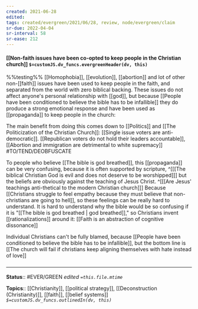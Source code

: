 ```yaml
---
created: 2021-06-28
edited: 
tags: created/evergreen/2021/06/28, review, node/evergreen/claim
sr-due: 2022-04-04
sr-interval: 58
sr-ease: 212
---
```


#### [[Non-faith issues have been co-opted to keep people in the Christian church]] `$=customJS.dv_funcs.evergreenHeader(dv, this)`


%%testing%%
[[Homophobia]], [[evolution]], [[abortion]] and lot of other non-[[faith]] issues have been used to keep people in the faith, and separated from the world with zero biblical backing. These issues do not affect anyone's personal relationship with [[god]], but because [[People have been conditioned to believe the bible has to be infallible]] they do produce a strong emotional response and have been used as [[propaganda]] to keep people in the church: 

The main benefit from doing this comes down to [[Politics]] and [[The Politicization of the Christian Church]]: [[Single issue voters are anti-democratic]]. [[Republican voters do not hold their leaders accountable]], [[Abortion and immigration are detrimental to white supremacy]] #TO/TEND/DEOBFUSCATE 

To people who believe [[The bible is god breathed]], 
this [[propaganda]] can be very confusing, because it is often supported by scripture, 
^[[[The biblical Christian God is evil and does not deserve to be worshipped]]]
but the beliefs are obviously against the teaching of Jesus Christ.
^[[[Are Jesus' teachings anti-thetical to the modern Christian church]]]
Because [[Christians struggle to feel empathy because they must believe that non-christians are going to hell]],
so these feelings can be really hard to understand.
It is hard to understand why the bible would be so confusing if it is "[[The bible is god breathed | god breathed]],"
so Christians invent [[rationalizations]] around it: 
[[Faith is an abstraction of cognitive dissonance]]

Individual Christians can't be fully blamed, because
[[People have been conditioned to believe the bible has to be infallible]], 
but the bottom line is
[[The church will fail if christians keep aligning themselves with hate instead of love]]

### <hr class="footnote"/>

**Status**:: #EVER/GREEN 
*edited `=this.file.mtime`*

**Topics**:: [[Christianity]], [[political strategy]], [[Deconstruction (Christianity)]], [[faith]], [[belief systems]]
*`$=customJS.dv_funcs.outlinedIn(dv, this)`*
